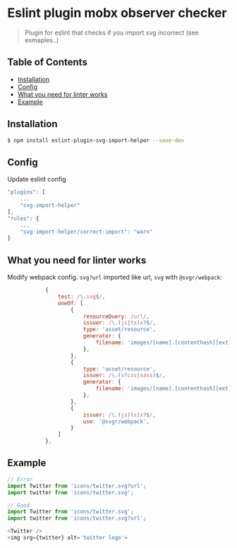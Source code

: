 # Eslint plugin mobx observer checker

> Plugin for eslint that checks if you import svg incorrect (see exmaples..)

## Table of Contents

* [Installation](#installation)
* [Config](#config)
* [What you need for linter works](#what-you-need-for-linter-works)
* [Example](#example)

## Installation

```sh
$ npm install eslint-plugin-svg-import-helper --save-dev
```

## Config

Update eslint config

```js
"plugins": [
	...
	"svg-import-helper"
],
"rules": {
	...
	"svg-import-helper/correct-import": "warn"
}
```

## What you need for linter works

Modify webpack config. `svg?url` imported like url, `svg` with `@svgr/webpack`:

```js
			{
				test: /\.svg$/,
				oneOf: [
					{
						resourceQuery: /url/,
						issuer: /\.(js|ts)x?$/,
						type: 'asset/resource',
						generator: {
							filename: 'images/[name].[contenthash][ext]',
						},
					},
					{
						type: 'asset/resource',
						issuer: /\.(s?css|sass)$/,
						generator: {
							filename: 'images/[name].[contenthash][ext]',
						},
					},
					{
						issuer: /\.(js|ts)x?$/,
						use: '@svgr/webpack',
					}
				]
			},
```

## Example

```js
// Error
import Twitter from 'icons/twitter.svg?url';
import twitter from 'icons/twitter.svg';

// Good 
import Twitter from 'icons/twitter.svg';
import twitter from 'icons/twitter.svg?url';

<Twitter />
<img srg={twitter} alt='twitter logo'>
```
